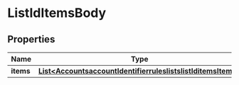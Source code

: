 # ListIdItemsBody

## Properties
Name | Type | Description | Notes
------------ | ------------- | ------------- | -------------
**items** | [**List&lt;AccountsaccountIdentifierruleslistslistIditemsItems&gt;**](AccountsaccountIdentifierruleslistslistIditemsItems.md) |  |  [optional]
